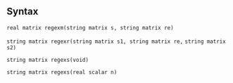 ## Syntax

`real matrix regexm(string matrix s, string matrix re)`

`string matrix regexr(string matrix s1, string matrix re,`
`string matrix s2)`

`string matrix regexs(void)`

`string matrix regexs(real scalar n)`
